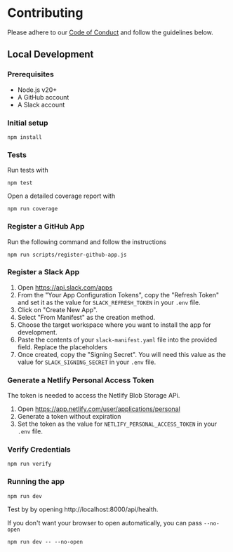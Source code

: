 # Contributing

Please adhere to our [Code of Conduct](CODE_OF_CONDUCT.md) and follow the guidelines below.

## Local Development

### Prerequisites

- Node.js v20+
- A GitHub account
- A Slack account

### Initial setup

```
npm install
```

### Tests

Run tests with

```
npm test
```

Open a detailed coverage report with

```
npm run coverage
```

### Register a GitHub App

Run the following command and follow the instructions

```
npm run scripts/register-github-app.js
```

### Register a Slack App

1. Open https://api.slack.com/apps
1. From the "Your App Configuration Tokens", copy the "Refresh Token" and set it as the value for `SLACK_REFRESH_TOKEN` in your `.env` file.
1. Click on "Create New App".
1. Select "From Manifest" as the creation method.
1. Choose the target workspace where you want to install the app for development.
1. Paste the contents of your `slack-manifest.yaml` file into the provided field. Replace the placeholders
1. Once created, copy the "Signing Secret". You will need this value as the value for `SLACK_SIGNING_SECRET` in your `.env` file.

### Generate a Netlify Personal Access Token

The token is needed to access the Netlify Blob Storage APi.

1. Open https://app.netlify.com/user/applications/personal
2. Generate a token without expiration
3. Set the token as the value for `NETLIFY_PERSONAL_ACCESS_TOKEN` in your `.env` file.

### Verify Credentials

```
npm run verify
```

### Running the app

```
npm run dev
```

Test by by opening http://localhost:8000/api/health.

If you don't want your browser to open automatically, you can pass `--no-open`

```
npm run dev -- --no-open
```
